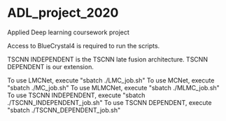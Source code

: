 # ADL_project_2020
Applied Deep learning coursework project

Access to BlueCrystal4 is required to run the scripts.

TSCNN INDEPENDENT is the TSCNN late fusion architecture.
TSCNN DEPENDENT is our extension.

To use LMCNet, execute "sbatch ./LMC_job.sh"
To use MCNet, execute "sbatch ./MC_job.sh"
To use MLMCNet, execute "sbatch ./MLMC_job.sh"
To use TSCNN INDEPENDENT, execute "sbatch ./TSCNN_INDEPENDENT_job.sh"
To use TSCNN DEPENDENT, execute "sbatch ./TSCNN_DEPENDENT_job.sh"
